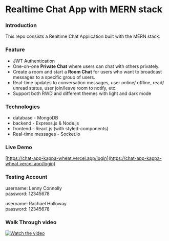 # Realtime Chat App with MERN stack 

### Introduction
This repo consists a Realtime Chat Application built with the MERN stack.

### Feature
- JWT Authentication
- One-on-one **Private Chat** where users can chat with others privately.
- Create a room and start a **Room Chat** for users who want to broadcast messages to a specific group of users.
- Real-time updates to conversation messages, user online/ offline, read/ unread status, user join/leave room to notify, etc.
- Support both RWD and different themes with light and dark mode

### Technologies
- database - MongoDB
- backend - Express.js & Node.js
- frontend - React.js (with styled-components)
- Real-time messages - Socket.io

### Live Demo
[https://chat-app-kappa-wheat.vercel.app/login](https://chat-app-kappa-wheat.vercel.app/login)

### Testing Account
username: Lenny Connolly  
password: 12345678  

username: Rachael Holloway  
password: 12345678  

### Walk Through video

[![Watch the video](https://raw.githubusercontent.com/jatinmark/chat-app/main/thumbnail.jpg)](https://raw.githubusercontent.com/jatinmark/chat-app/main/screen-capture.webm)
